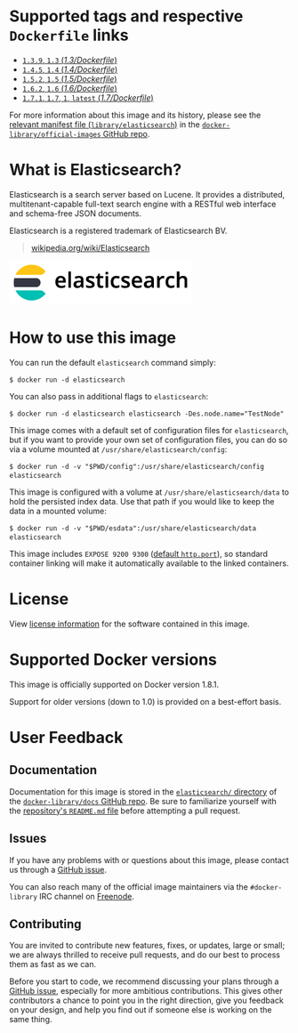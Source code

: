 # Supported tags and respective `Dockerfile` links

-	[`1.3.9`, `1.3` (*1.3/Dockerfile*)](https://github.com/docker-library/elasticsearch/blob/58ca884e21e67128c046ec9293d45c32b46a4d27/1.3/Dockerfile)
-	[`1.4.5`, `1.4` (*1.4/Dockerfile*)](https://github.com/docker-library/elasticsearch/blob/58ca884e21e67128c046ec9293d45c32b46a4d27/1.4/Dockerfile)
-	[`1.5.2`, `1.5` (*1.5/Dockerfile*)](https://github.com/docker-library/elasticsearch/blob/58ca884e21e67128c046ec9293d45c32b46a4d27/1.5/Dockerfile)
-	[`1.6.2`, `1.6` (*1.6/Dockerfile*)](https://github.com/docker-library/elasticsearch/blob/58ca884e21e67128c046ec9293d45c32b46a4d27/1.6/Dockerfile)
-	[`1.7.1`, `1.7`, `1`, `latest` (*1.7/Dockerfile*)](https://github.com/docker-library/elasticsearch/blob/58ca884e21e67128c046ec9293d45c32b46a4d27/1.7/Dockerfile)

For more information about this image and its history, please see the [relevant manifest file (`library/elasticsearch`)](https://github.com/docker-library/official-images/blob/master/library/elasticsearch) in the [`docker-library/official-images` GitHub repo](https://github.com/docker-library/official-images).

# What is Elasticsearch?

Elasticsearch is a search server based on Lucene. It provides a distributed, multitenant-capable full-text search engine with a RESTful web interface and schema-free JSON documents.

Elasticsearch is a registered trademark of Elasticsearch BV.

> [wikipedia.org/wiki/Elasticsearch](https://en.wikipedia.org/wiki/Elasticsearch)

![logo](https://raw.githubusercontent.com/docker-library/docs/master/elasticsearch/logo.png)

# How to use this image

You can run the default `elasticsearch` command simply:

```console
$ docker run -d elasticsearch
```

You can also pass in additional flags to `elasticsearch`:

```console
$ docker run -d elasticsearch elasticsearch -Des.node.name="TestNode"
```

This image comes with a default set of configuration files for `elasticsearch`, but if you want to provide your own set of configuration files, you can do so via a volume mounted at `/usr/share/elasticsearch/config`:

```console
$ docker run -d -v "$PWD/config":/usr/share/elasticsearch/config elasticsearch
```

This image is configured with a volume at `/usr/share/elasticsearch/data` to hold the persisted index data. Use that path if you would like to keep the data in a mounted volume:

```console
$ docker run -d -v "$PWD/esdata":/usr/share/elasticsearch/data elasticsearch
```

This image includes `EXPOSE 9200 9300` ([default `http.port`](http://www.elastic.co/guide/en/elasticsearch/reference/1.5/modules-http.html)), so standard container linking will make it automatically available to the linked containers.

# License

View [license information](https://github.com/elasticsearch/elasticsearch/blob/66b5ed86f7adede8102cd4d979b9f4924e5bd837/LICENSE.txt) for the software contained in this image.

# Supported Docker versions

This image is officially supported on Docker version 1.8.1.

Support for older versions (down to 1.0) is provided on a best-effort basis.

# User Feedback

## Documentation

Documentation for this image is stored in the [`elasticsearch/` directory](https://github.com/docker-library/docs/tree/master/elasticsearch) of the [`docker-library/docs` GitHub repo](https://github.com/docker-library/docs). Be sure to familiarize yourself with the [repository's `README.md` file](https://github.com/docker-library/docs/blob/master/README.md) before attempting a pull request.

## Issues

If you have any problems with or questions about this image, please contact us through a [GitHub issue](https://github.com/docker-library/elasticsearch/issues).

You can also reach many of the official image maintainers via the `#docker-library` IRC channel on [Freenode](https://freenode.net).

## Contributing

You are invited to contribute new features, fixes, or updates, large or small; we are always thrilled to receive pull requests, and do our best to process them as fast as we can.

Before you start to code, we recommend discussing your plans through a [GitHub issue](https://github.com/docker-library/elasticsearch/issues), especially for more ambitious contributions. This gives other contributors a chance to point you in the right direction, give you feedback on your design, and help you find out if someone else is working on the same thing.
